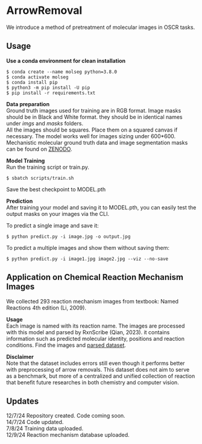 # ArrowRemoval
We introduce a method of pretreatment of molecular images in OSCR tasks. 

## Usage
**Use a conda environment for clean installation**
```
$ conda create --name molseg python=3.8.0
$ conda activate molseg
$ conda install pip
$ python3 -m pip install -U pip
$ pip install -r requirements.txt
```
**Data preparation** <br/>
Ground truth images used for training are in RGB format. Image masks should be in Black and White format. they should be in identical names under _imgs_ and _masks_ folders. <br/>
All the images should be squares. Place them on a squared canvas if necessary. The model works well for images sizing under 600*600. <br/>
Mechanistic molecular ground truth data and image segmentation masks can be found on [ZENODO](https://zenodo.org/records/12741238). <br/>

**Model Training**<br/>
Run the training script or train.py.
```
$ sbatch scripts/train.sh
```
Save the best checkpoint to MODEL.pth<br/>

**Prediction**<br/>
After training your model and saving it to MODEL.pth, you can easily test the output masks on your images via the CLI.

To predict a single image and save it:
```
$ python predict.py -i image.jpg -o output.jpg
```
To predict a multiple images and show them without saving them:
```
$ python predict.py -i image1.jpg image2.jpg --viz --no-save
```

## Application on Chemical Reaction Mechanism Images
We collected 293 reaction mechanism images from textbook: Named Reactions 4th edition (Li, 2009). <br/>

**Usage**<br/>
Each image is named with its reaction name. The images are processed with this model and parsed by RxnScribe (Qian, 2023).
it contains information such as predicted molecular identity, positions and reaction conditions. 
Find the images and [parsed dataset](rxn_data/batch_prediction.json). <br/>

**Disclaimer**<br/>
Note that the dataset includes errors still even though it performs better with preprocessing of arrow removals. This dataset does not aim to serve as a benchmark, but more of a centralized and unified collection of reaction that benefit future researches in both chemistry and computer vision.




## Updates
12/7/24 Repository created. Code coming soon.<br/>
14/7/24 Code updated.<br/>
7/8/24 Training data uploaded. <br/>
12/9/24 Reaction mechanism database uploaded. <br/>

